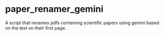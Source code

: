 # paper_renamer_gemini
A script that renames pdfs containing scientific papers using gemini based on the text on their first page.
